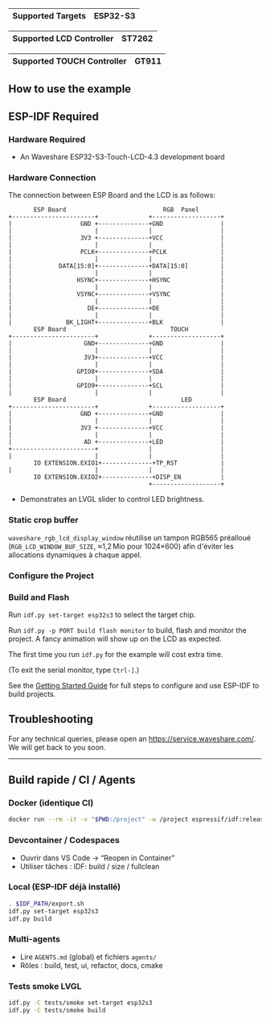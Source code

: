 | Supported Targets | ESP32-S3 |
| ----------------- | -------- |

| Supported LCD Controller    | ST7262 |
| ----------------------------| -------|

| Supported TOUCH Controller    | GT911 |
| ----------------------------| -------|
## How to use the example

## ESP-IDF Required

### Hardware Required

* An Waveshare ESP32-S3-Touch-LCD-4.3 development board

### Hardware Connection

The connection between ESP Board and the LCD is as follows:

```
       ESP Board                           RGB  Panel
+-----------------------+              +-------------------+
|                   GND +--------------+GND                |
|                       |              |                   |
|                   3V3 +--------------+VCC                |
|                       |              |                   |
|                   PCLK+--------------+PCLK               |
|                       |              |                   |
|             DATA[15:0]+--------------+DATA[15:0]         |
|                       |              |                   |
|                  HSYNC+--------------+HSYNC              |
|                       |              |                   |
|                  VSYNC+--------------+VSYNC              |
|                       |              |                   |
|                     DE+--------------+DE                 |
|                       |              |                   |
|               BK_LIGHT+--------------+BLK                |
       ESP Board                             TOUCH  
+-----------------------+              +-------------------+
|                    GND+--------------+GND                |
|                       |              |                   |
|                    3V3+--------------+VCC                |
|                       |              |                   |
|                  GPIO8+--------------+SDA                |
|                       |              |                   |
|                  GPIO9+--------------+SCL                |
|                       |              |                   |
       ESP Board                                LED
+-----------------------+              +-------------------+
|                   GND +--------------+GND                |
|                       |              |                   |
|                   3V3 +--------------+VCC                |
|                       |              |                   |
|                    AD +--------------+LED                |
+-----------------------+              |                   |
|                       |              |                   |
       IO EXTENSION.EXIO1+--------------+TP_RST            |
|                       |              |                   |
       IO EXTENSION.EXIO2+--------------+DISP_EN           |          
                                       +-------------------+
```

* Demonstrates an LVGL slider to control LED brightness.

### Static crop buffer

`waveshare_rgb_lcd_display_window` réutilise un tampon RGB565 préalloué
(`RGB_LCD_WINDOW_BUF_SIZE`, ≈1,2 Mio pour 1024×600) afin d'éviter les
allocations dynamiques à chaque appel.

### Configure the Project

### Build and Flash

Run `idf.py set-target esp32s3` to select the target chip.

Run `idf.py -p PORT build flash monitor` to build, flash and monitor the project. A fancy animation will show up on the LCD as expected.

The first time you run `idf.py` for the example will cost extra time.

(To exit the serial monitor, type ``Ctrl-]``.)

See the [Getting Started Guide](https://docs.espressif.com/projects/esp-idf/en/latest/get-started/index.html) for full steps to configure and use ESP-IDF to build projects.

## Troubleshooting

For any technical queries, please open an https://service.waveshare.com/. We will get back to you soon.

---
## Build rapide / CI / Agents

### Docker (identique CI)
```bash
docker run --rm -it -v "$PWD:/project" -w /project espressif/idf:release-v5.5 bash -lc   '. ${IDF_PATH}/export.sh && idf.py set-target esp32s3 && idf.py build'
```

### Devcontainer / Codespaces
- Ouvrir dans VS Code → “Reopen in Container”
- Utiliser tâches : IDF: build / size / fullclean

### Local (ESP-IDF déjà installé)
```bash
. $IDF_PATH/export.sh
idf.py set-target esp32s3
idf.py build
```

### Multi-agents
- Lire `AGENTS.md` (global) et fichiers `agents/`
- Rôles : build, test, ui, refactor, docs, cmake

### Tests smoke LVGL
```bash
idf.py -C tests/smoke set-target esp32s3
idf.py -C tests/smoke build
```
